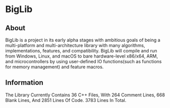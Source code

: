 # BigLib
## About
BigLib is a project in its early alpha stages with ambitious goals of being a multi-platform and multi-architecture library with many algorithms, implementations, features, and compatibility.
BigLib will compile and run from Windows, Linux, and macOS to bare hardware-level x86/x64, ARM, and microcontrollers by using user-defined IO functions(such as functions for memory management) and feature macros.
## Information
The Library Currently Contains 36 C++ Files, With 264 Comment Lines, 668 Blank Lines, And 2851 Lines Of Code. 3783 Lines In Total.